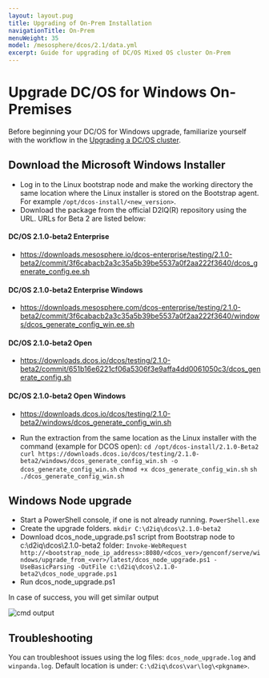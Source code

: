 ```yaml
---
layout: layout.pug
title: Upgrading of On-Prem Installation 
navigationTitle: On-Prem 
menuWeight: 35
model: /mesosphere/dcos/2.1/data.yml
excerpt: Guide for upgrading of DC/OS Mixed OS cluster On-Prem
---
```


# Upgrade DC/OS for Windows On-Premises

Before beginning your DC/OS for Windows upgrade, familiarize yourself with the workflow in the [Upgrading a DC/OS cluster](/mesosphere/dcos/2.0/installing/production/upgrading/).

## Download the Microsoft Windows Installer

- Log in to the Linux bootstrap node and make the working directory the same location where the Linux installer is stored on the Bootstrap agent. For example ```/opt/dcos-install/<new_version>```.
- Download the package from the official D2IQ(R) repository using the URL. URLs for Beta 2 are listed below:
#### DC/OS 2.1.0-beta2 Enterprise
- https://downloads.mesosphere.io/dcos-enterprise/testing/2.1.0-beta2/commit/3f6cabacb2a3c35a5b39be5537a0f2aa222f3640/dcos_generate_config.ee.sh
#### DC/OS 2.1.0-beta2 Enterprise Windows
- https://downloads.mesosphere.com/dcos-enterprise/testing/2.1.0-beta2/commit/3f6cabacb2a3c35a5b39be5537a0f2aa222f3640/windows/dcos_generate_config_win.ee.sh

#### DC/OS 2.1.0-beta2 Open
- https://downloads.dcos.io/dcos/testing/2.1.0-beta2/commit/651b16e6221cf06a5306f3e9affa4dd0061050c3/dcos_generate_config.sh
#### DC/OS 2.1.0-beta2 Open Windows
- https://downloads.dcos.io/dcos/testing/2.1.0-beta2/windows/dcos_generate_config_win.sh

- Run the extraction from the same location as the Linux installer with the command (example for DCOS open):
```cd /opt/dcos-install/2.1.0-Beta2```
```curl https://downloads.dcos.io/dcos/testing/2.1.0-beta2/windows/dcos_generate_config_win.sh -o dcos_generate_config_win.sh```
```chmod +x dcos_generate_config_win.sh```
```sh ./dcos_generate_config_win.sh```

## Windows Node upgrade

- Start a PowerShell console, if one is not already running.
```PowerShell.exe```
- Create the upgrade folders.
```mkdir C:\d2iq\dcos\2.1.0-beta2```
- Download dcos_node_upgrade.ps1 script from Bootstrap node to c:\d2iq\dcos\2.1.0-beta2 folder:
```Invoke-WebRequest http://<bootstrap_node_ip_address>:8080/<dcos_ver>/genconf/serve/windows/upgrade_from_<ver>/latest/dcos_node_upgrade.ps1 -UseBasicParsing -OutFile c:\d2iq\dcos\2.1.0-beta2\dcos_node_upgrade.ps1```
- Run dcos_node_upgrade.ps1

In case of success, you will get similar output

![cmd output](/mesosphere/dcos/2.1/tutorials/windows/upgrade/img/winpanda-upgr-output.png)

## Troubleshooting

You can troubleshoot issues using the log files: ```dcos_node_upgrade.log``` and ```winpanda.log```. Default location is under: ```C:\d2iq\dcos\var\log\<pkgname>```.
